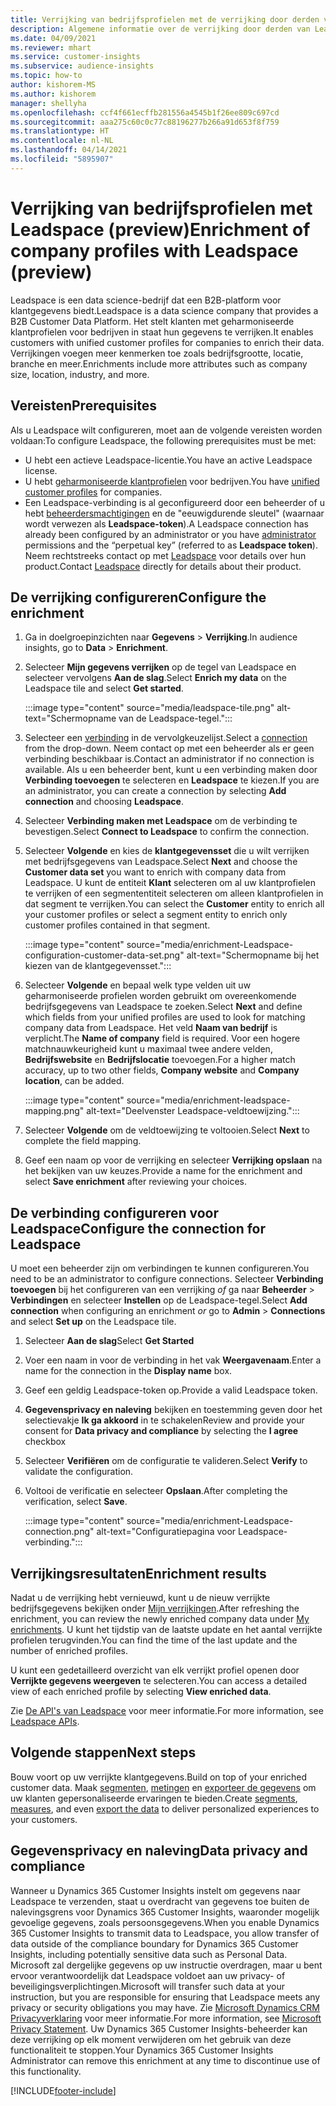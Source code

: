 ```yaml
---
title: Verrijking van bedrijfsprofielen met de verrijking door derden van Leadspace
description: Algemene informatie over de verrijking door derden van Leadspace.
ms.date: 04/09/2021
ms.reviewer: mhart
ms.service: customer-insights
ms.subservice: audience-insights
ms.topic: how-to
author: kishorem-MS
ms.author: kishorem
manager: shellyha
ms.openlocfilehash: ccf4f661ecffb281556a4545b1f26ee809c697cd
ms.sourcegitcommit: aaa275c60c0c77c88196277b266a91d653f8f759
ms.translationtype: HT
ms.contentlocale: nl-NL
ms.lasthandoff: 04/14/2021
ms.locfileid: "5895907"
---
```

# <a name="enrichment-of-company-profiles-with-leadspace-preview"></a><span data-ttu-id="d26b1-103">Verrijking van bedrijfsprofielen met Leadspace (preview)</span><span class="sxs-lookup"><span data-stu-id="d26b1-103">Enrichment of company profiles with Leadspace (preview)</span></span>

<span data-ttu-id="d26b1-104">Leadspace is een data science-bedrijf dat een B2B-platform voor klantgegevens biedt.</span><span class="sxs-lookup"><span data-stu-id="d26b1-104">Leadspace is a data science company that provides a B2B Customer Data Platform.</span></span> <span data-ttu-id="d26b1-105">Het stelt klanten met geharmoniseerde klantprofielen voor bedrijven in staat hun gegevens te verrijken.</span><span class="sxs-lookup"><span data-stu-id="d26b1-105">It enables customers with unified customer profiles for companies to enrich their data.</span></span> <span data-ttu-id="d26b1-106">Verrijkingen voegen meer kenmerken toe zoals bedrijfsgrootte, locatie, branche en meer.</span><span class="sxs-lookup"><span data-stu-id="d26b1-106">Enrichments include more attributes such as company size, location, industry, and more.</span></span>

## <a name="prerequisites"></a><span data-ttu-id="d26b1-107">Vereisten</span><span class="sxs-lookup"><span data-stu-id="d26b1-107">Prerequisites</span></span>

<span data-ttu-id="d26b1-108">Als u Leadspace wilt configureren, moet aan de volgende vereisten worden voldaan:</span><span class="sxs-lookup"><span data-stu-id="d26b1-108">To configure Leadspace, the following prerequisites must be met:</span></span>

- <span data-ttu-id="d26b1-109">U hebt een actieve Leadspace-licentie.</span><span class="sxs-lookup"><span data-stu-id="d26b1-109">You have an active Leadspace license.</span></span>
- <span data-ttu-id="d26b1-110">U hebt [geharmoniseerde klantprofielen](customer-profiles.md) voor bedrijven.</span><span class="sxs-lookup"><span data-stu-id="d26b1-110">You have [unified customer profiles](customer-profiles.md) for companies.</span></span>
- <span data-ttu-id="d26b1-111">Een Leadspace-verbinding is al geconfigureerd door een beheerder of u hebt [beheerdersmachtigingen](permissions.md#administrator) en de "eeuwigdurende sleutel" (waarnaar wordt verwezen als **Leadspace-token**).</span><span class="sxs-lookup"><span data-stu-id="d26b1-111">A Leadspace connection has already been configured by an administrator or you have [administrator](permissions.md#administrator) permissions and the “perpetual key” (referred to as **Leadspace token**).</span></span> <span data-ttu-id="d26b1-112">Neem rechtstreeks contact op met [Leadspace](https://www.leadspace.com/products/leadspace-on-demand/) voor details over hun product.</span><span class="sxs-lookup"><span data-stu-id="d26b1-112">Contact [Leadspace](https://www.leadspace.com/products/leadspace-on-demand/) directly for details about their product.</span></span>

## <a name="configure-the-enrichment"></a><span data-ttu-id="d26b1-113">De verrijking configureren</span><span class="sxs-lookup"><span data-stu-id="d26b1-113">Configure the enrichment</span></span>

1. <span data-ttu-id="d26b1-114">Ga in doelgroepinzichten naar **Gegevens** > **Verrijking**.</span><span class="sxs-lookup"><span data-stu-id="d26b1-114">In audience insights, go to **Data** > **Enrichment**.</span></span>

1. <span data-ttu-id="d26b1-115">Selecteer **Mijn gegevens verrijken** op de tegel van Leadspace en selecteer vervolgens **Aan de slag**.</span><span class="sxs-lookup"><span data-stu-id="d26b1-115">Select **Enrich my data** on the Leadspace tile and select **Get started**.</span></span>

   :::image type="content" source="media/leadspace-tile.png" alt-text="Schermopname van de Leadspace-tegel.":::

1. <span data-ttu-id="d26b1-117">Selecteer een [verbinding](connections.md) in de vervolgkeuzelijst.</span><span class="sxs-lookup"><span data-stu-id="d26b1-117">Select a [connection](connections.md) from the drop-down.</span></span> <span data-ttu-id="d26b1-118">Neem contact op met een beheerder als er geen verbinding beschikbaar is.</span><span class="sxs-lookup"><span data-stu-id="d26b1-118">Contact an administrator if no connection is available.</span></span> <span data-ttu-id="d26b1-119">Als u een beheerder bent, kunt u een verbinding maken door **Verbinding toevoegen** te selecteren en **Leadspace** te kiezen.</span><span class="sxs-lookup"><span data-stu-id="d26b1-119">If you are an administrator, you can create a connection by selecting **Add connection** and choosing **Leadspace**.</span></span> 

1. <span data-ttu-id="d26b1-120">Selecteer **Verbinding maken met Leadspace** om de verbinding te bevestigen.</span><span class="sxs-lookup"><span data-stu-id="d26b1-120">Select **Connect to Leadspace** to confirm the connection.</span></span>

1. <span data-ttu-id="d26b1-121">Selecteer **Volgende** en kies de **klantgegevensset** die u wilt verrijken met bedrijfsgegevens van Leadspace.</span><span class="sxs-lookup"><span data-stu-id="d26b1-121">Select **Next** and choose the **Customer data set** you want to enrich with company data from Leadspace.</span></span> <span data-ttu-id="d26b1-122">U kunt de entiteit **Klant** selecteren om al uw klantprofielen te verrijken of een segmententiteit selecteren om alleen klantprofielen in dat segment te verrijken.</span><span class="sxs-lookup"><span data-stu-id="d26b1-122">You can select the **Customer** entity to enrich all your customer profiles or select a segment entity to enrich only customer profiles contained in that segment.</span></span>

    :::image type="content" source="media/enrichment-Leadspace-configuration-customer-data-set.png" alt-text="Schermopname bij het kiezen van de klantgegevensset.":::

1. <span data-ttu-id="d26b1-124">Selecteer **Volgende** en bepaal welk type velden uit uw geharmoniseerde profielen worden gebruikt om overeenkomende bedrijfsgegevens van Leadspace te zoeken.</span><span class="sxs-lookup"><span data-stu-id="d26b1-124">Select **Next** and define which fields from your unified profiles are used to look for matching company data from Leadspace.</span></span> <span data-ttu-id="d26b1-125">Het veld **Naam van bedrijf** is verplicht.</span><span class="sxs-lookup"><span data-stu-id="d26b1-125">The **Name of company** field is required.</span></span> <span data-ttu-id="d26b1-126">Voor een hogere matchnauwkeurigheid kunt u maximaal twee andere velden, **Bedrijfswebsite** en **Bedrijfslocatie** toevoegen.</span><span class="sxs-lookup"><span data-stu-id="d26b1-126">For a higher match accuracy, up to two other fields, **Company website** and **Company location**, can be added.</span></span>

   :::image type="content" source="media/enrichment-leadspace-mapping.png" alt-text="Deelvenster Leadspace-veldtoewijzing.":::

1. <span data-ttu-id="d26b1-128">Selecteer **Volgende** om de veldtoewijzing te voltooien.</span><span class="sxs-lookup"><span data-stu-id="d26b1-128">Select **Next** to complete the field mapping.</span></span>

1. <span data-ttu-id="d26b1-129">Geef een naam op voor de verrijking en selecteer **Verrijking opslaan** na het bekijken van uw keuzes.</span><span class="sxs-lookup"><span data-stu-id="d26b1-129">Provide a name for the enrichment and select **Save enrichment** after reviewing your choices.</span></span>


## <a name="configure-the-connection-for-leadspace"></a><span data-ttu-id="d26b1-130">De verbinding configureren voor Leadspace</span><span class="sxs-lookup"><span data-stu-id="d26b1-130">Configure the connection for Leadspace</span></span> 

<span data-ttu-id="d26b1-131">U moet een beheerder zijn om verbindingen te kunnen configureren.</span><span class="sxs-lookup"><span data-stu-id="d26b1-131">You need to be an administrator to configure connections.</span></span> <span data-ttu-id="d26b1-132">Selecteer **Verbinding toevoegen** bij het configureren van een verrijking *of* ga naar **Beheerder** > **Verbindingen** en selecteer **Instellen** op de Leadspace-tegel.</span><span class="sxs-lookup"><span data-stu-id="d26b1-132">Select **Add connection** when configuring an enrichment *or* go to **Admin** > **Connections** and select **Set up** on the Leadspace tile.</span></span>

1. <span data-ttu-id="d26b1-133">Selecteer **Aan de slag**</span><span class="sxs-lookup"><span data-stu-id="d26b1-133">Select **Get Started**</span></span> 

1. <span data-ttu-id="d26b1-134">Voer een naam in voor de verbinding in het vak **Weergavenaam**.</span><span class="sxs-lookup"><span data-stu-id="d26b1-134">Enter a name for the connection in the **Display name** box.</span></span>

1. <span data-ttu-id="d26b1-135">Geef een geldig Leadspace-token op.</span><span class="sxs-lookup"><span data-stu-id="d26b1-135">Provide a valid Leadspace token.</span></span>

1. <span data-ttu-id="d26b1-136">**Gegevensprivacy en naleving** bekijken en toestemming geven door het selectievakje **Ik ga akkoord** in te schakelen</span><span class="sxs-lookup"><span data-stu-id="d26b1-136">Review and provide your consent for **Data privacy and compliance** by selecting the **I agree** checkbox</span></span>

1. <span data-ttu-id="d26b1-137">Selecteer **Verifiëren** om de configuratie te valideren.</span><span class="sxs-lookup"><span data-stu-id="d26b1-137">Select **Verify** to validate the configuration.</span></span>

1. <span data-ttu-id="d26b1-138">Voltooi de verificatie en selecteer **Opslaan**.</span><span class="sxs-lookup"><span data-stu-id="d26b1-138">After completing the verification, select **Save**.</span></span>
   
   :::image type="content" source="media/enrichment-Leadspace-connection.png" alt-text="Configuratiepagina voor Leadspace-verbinding.":::

## <a name="enrichment-results"></a><span data-ttu-id="d26b1-140">Verrijkingsresultaten</span><span class="sxs-lookup"><span data-stu-id="d26b1-140">Enrichment results</span></span>

<span data-ttu-id="d26b1-141">Nadat u de verrijking hebt vernieuwd, kunt u de nieuw verrijkte bedrijfsgegevens bekijken onder [Mijn verrijkingen](enrichment-hub.md).</span><span class="sxs-lookup"><span data-stu-id="d26b1-141">After refreshing the enrichment, you can review the newly enriched company data under [My enrichments](enrichment-hub.md).</span></span> <span data-ttu-id="d26b1-142">U kunt het tijdstip van de laatste update en het aantal verrijkte profielen terugvinden.</span><span class="sxs-lookup"><span data-stu-id="d26b1-142">You can find the time of the last update and the number of enriched profiles.</span></span>

<span data-ttu-id="d26b1-143">U kunt een gedetailleerd overzicht van elk verrijkt profiel openen door **Verrijkte gegevens weergeven** te selecteren.</span><span class="sxs-lookup"><span data-stu-id="d26b1-143">You can access a detailed view of each enriched profile by selecting **View enriched data**.</span></span>

<span data-ttu-id="d26b1-144">Zie [De API's van Leadspace](https://support.leadspace.com/hc/en-us/sections/201997649-API) voor meer informatie.</span><span class="sxs-lookup"><span data-stu-id="d26b1-144">For more information, see [Leadspace APIs](https://support.leadspace.com/hc/en-us/sections/201997649-API).</span></span>

## <a name="next-steps"></a><span data-ttu-id="d26b1-145">Volgende stappen</span><span class="sxs-lookup"><span data-stu-id="d26b1-145">Next steps</span></span>

<span data-ttu-id="d26b1-146">Bouw voort op uw verrijkte klantgegevens.</span><span class="sxs-lookup"><span data-stu-id="d26b1-146">Build on top of your enriched customer data.</span></span> <span data-ttu-id="d26b1-147">Maak [segmenten](segments.md), [metingen](measures.md) en [exporteer de gegevens](export-destinations.md) om uw klanten gepersonaliseerde ervaringen te bieden.</span><span class="sxs-lookup"><span data-stu-id="d26b1-147">Create [segments](segments.md), [measures](measures.md), and even [export the data](export-destinations.md) to deliver personalized experiences to your customers.</span></span>

## <a name="data-privacy-and-compliance"></a><span data-ttu-id="d26b1-148">Gegevensprivacy en naleving</span><span class="sxs-lookup"><span data-stu-id="d26b1-148">Data privacy and compliance</span></span>

<span data-ttu-id="d26b1-149">Wanneer u Dynamics 365 Customer Insights instelt om gegevens naar Leadspace te verzenden, staat u overdracht van gegevens toe buiten de nalevingsgrens voor Dynamics 365 Customer Insights, waaronder mogelijk gevoelige gegevens, zoals persoonsgegevens.</span><span class="sxs-lookup"><span data-stu-id="d26b1-149">When you enable Dynamics 365 Customer Insights to transmit data to Leadspace, you allow transfer of data outside of the compliance boundary for Dynamics 365 Customer Insights, including potentially sensitive data such as Personal Data.</span></span> <span data-ttu-id="d26b1-150">Microsoft zal dergelijke gegevens op uw instructie overdragen, maar u bent ervoor verantwoordelijk dat Leadspace voldoet aan uw privacy- of beveiligingsverplichtingen.</span><span class="sxs-lookup"><span data-stu-id="d26b1-150">Microsoft will transfer such data at your instruction, but you are responsible for ensuring that Leadspace meets any privacy or security obligations you may have.</span></span> <span data-ttu-id="d26b1-151">Zie [Microsoft Dynamics CRM Privacyverklaring](https://go.microsoft.com/fwlink/?linkid=396732) voor meer informatie.</span><span class="sxs-lookup"><span data-stu-id="d26b1-151">For more information, see [Microsoft Privacy Statement](https://go.microsoft.com/fwlink/?linkid=396732).</span></span>
<span data-ttu-id="d26b1-152">Uw Dynamics 365 Customer Insights-beheerder kan deze verrijking op elk moment verwijderen om het gebruik van deze functionaliteit te stoppen.</span><span class="sxs-lookup"><span data-stu-id="d26b1-152">Your Dynamics 365 Customer Insights Administrator can remove this enrichment at any time to discontinue use of this functionality.</span></span>


[!INCLUDE[footer-include](../includes/footer-banner.md)]
